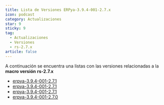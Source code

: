 ```yaml
---
title: Lista de Versiones ERPya-3.9.4-001-2.7.x
icon: podcast
category: Actualizaciones
star: 9
sticky: 9
tag:
  - Actualizaciones
  - Versiones
  - rs-2.7.x
article: false
---
```


A continuación se encuentra una listas con las versiones relacionadas a la **macro versión** **rs-2.7.x**

- [erpya-3.9.4-001-2.7.1](erpya-3.9.4-001-2.7.3.md)
- [erpya-3.9.4-001-2.7.1](erpya-3.9.4-001-2.7.2.md)
- [erpya-3.9.4-001-2.7.1](erpya-3.9.4-001-2.7.1.md)
- [erpya-3.9.4-001-2.7.0](erpya-3.9.4-001-2.7.0.md)
